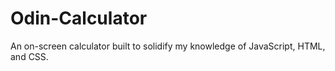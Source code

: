# Odin-Calculator
An on-screen calculator built to solidify my knowledge of JavaScript, HTML, and CSS.
